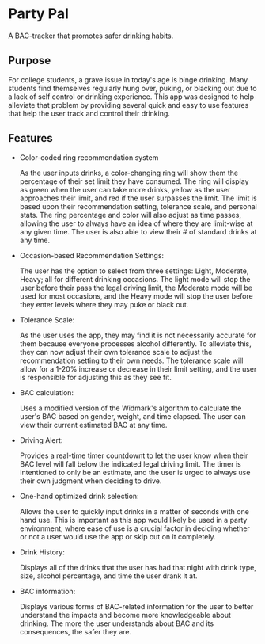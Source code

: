 # Party Pal
A BAC-tracker that promotes safer drinking habits.

## Purpose
For college students, a grave issue in today's age is binge drinking. Many students find themselves regularly hung over, puking, or blacking out due to a lack of self control or drinking experience. This app was designed to help alleviate that problem by providing several quick and easy to use features that help the user track and control their drinking. 

## Features
- Color-coded ring recommendation system
  
  As the user inputs drinks, a color-changing ring will show them the percentage of their set limit they have consumed. The ring will display as green when the user can take more drinks, yellow as the user approaches their limit, and red if the user surpasses the limit. The limit is based upon their recommendation setting, tolerance scale, and personal stats. The ring percentage and color will also adjust as time passes, allowing the user to always have an idea of where they are limit-wise at any given time. The user is also able to view their # of standard drinks at any time. 

- Occasion-based Recommendation Settings:

  
  The user has the option to select from three settings: Light, Moderate, Heavy; all for different drinking occasions. The light mode will stop the user before their pass the legal driving limit, the Moderate mode will be used for most occasions, and the Heavy mode will stop the user before they enter levels where they may puke or black out.

- Tolerance Scale:
  
  As the user uses the app, they may find it is not necessarily accurate for them because everyone processes alcohol differently. To alleviate this, they can now adjust their own tolerance scale to adjust the recommendation setting to their own needs. The tolerance scale will allow for a 1-20% increase or decrease in their limit setting, and the user is responsible for adjusting this as they see fit. 
  
- BAC calculation:
  
  Uses a modified version of the Widmark's algorithm to calculate the user's BAC based on gender, weight, and time elapsed. The user can view their current estimated BAC at any time.

- Driving Alert:
  
  Provides a real-time timer countdownt to let the user know when their BAC level will fall below the indicated legal driving limit. The timer is intentioned to only be an estimate, and the user is urged to always use their own judgment when deciding to drive.

- One-hand optimized drink selection:
  
  Allows the user to quickly input drinks in a matter of seconds with one hand use. This is important as this app would likely be used in a party environment, where ease of use is a crucial factor in deciding whether or not a user would use the app or skip out on it completely.

- Drink History:
  
  Displays all of the drinks that the user has had that night with drink type, size, alcohol percentage, and time the user drank it at. 
    
- BAC information:
  
  Displays various forms of BAC-related information for the user to better understand the impacts and become more knowledgeable about drinking. The more the user understands about BAC and its consequences, the safer they are.
  
